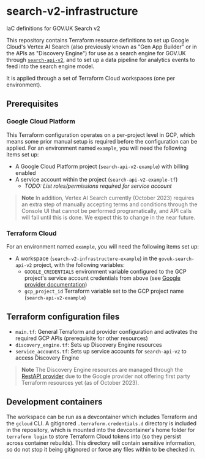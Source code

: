 # search-v2-infrastructure
IaC definitions for GOV.UK Search v2

This repository contains Terraform resource definitions to set up Google Cloud's Vertex AI Search
(also previously known as "Gen App Builder" or in the APIs as "Discovery Engine") for use as a
search engine for GOV.UK through [`search-api-v2`][search-api-v2-repo], and to set up a data
pipeline for analytics events to feed into the search engine model.

It is applied through a set of Terraform Cloud workspaces (one per environment).

## Prerequisites
### Google Cloud Platform
This Terraform configuration operates on a per-project level in GCP, which means some prior manual
setup is required before the configuration can be applied. For an environment named `example`, you
will need the following items set up:
- A Google Cloud Platform project (`search-api-v2-example`) with billing enabled
- A service account within the project (`search-api-v2-example-tf`)
  - _TODO: List roles/permissions required for service account_

> **Note**
> In addition, Vertex AI Search currently (October 2023) requires an extra step of manually
> accepting terms and conditions through the Console UI that cannot be performed programatically,
> and API calls will fail until this is done. We expect this to change in the near future.

### Terraform Cloud
For an environment named `example`, you will need the following items set up:
- A workspace (`search-v2-infrastructure-example`) in the `govuk-search-api-v2` project, with the
  following variables:
  - `GOOGLE_CREDENTIALS` environment variable configured to the GCP project's service account
  credentials from above (see [Google provider documentation][google_provider_docs])
  - `gcp_project_id` Terraform variable set to the GCP project name (`search-api-v2-example`)

## Terraform configuration files
- `main.tf`: General Terraform and provider configuration and activates the required GCP APIs
  (prerequisite for other resources)
- `discovery_engine.tf`: Sets up Discovery Engine resources
- `service_accounts.tf`: Sets up service accounts for `search-api-v2` to access Discovery Engine

> **Note**
> The Discovery Engine resources are managed through the [RestAPI provider][restapi_provider_docs]
> due to the Google provider not offering first party Terraform resources yet (as of October 2023).

## Development containers
The workspace can be run as a devcontainer which includes Terraform and the `gcloud` CLI. A
gitignored `.terraform.credentials.d` directory is included in the repository, which is mounted into
the devcontainer's home folder for `terraform login` to store Terraform Cloud tokens into (so they
persist across container rebuilds). This directory will contain sensitive information, so do not
stop it being gitignored or force any files within to be checked in.

[google_provider_docs]: https://registry.terraform.io/providers/hashicorp/google/latest/docs/guides/getting_started#using-terraform-cloud-as-the-backend
[restapi_provider_docs]: https://registry.terraform.io/providers/Mastercard/restapi/latest
[search-api-v2-repo]: https://github.com/alphagov/search-api-v2
